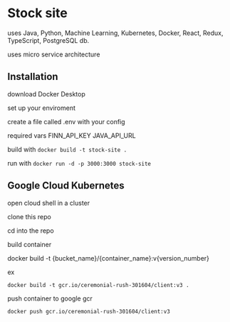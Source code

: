 # Stock site

uses Java, Python, Machine Learning, Kubernetes, Docker, React, Redux, TypeScript, PostgreSQL db.

uses micro service architecture

## Installation

download Docker Desktop

set up your enviroment

create a file called .env with your config

required vars
FINN_API_KEY
JAVA_API_URL

build with `docker build -t stock-site .`

run with `docker run -d -p 3000:3000 stock-site`

## Google Cloud Kubernetes

open cloud shell in a cluster

clone this repo

cd into the repo

build container

docker build -t {bucket_name}/{container_name}:v{version_number}

ex

`docker build -t gcr.io/ceremonial-rush-301604/client:v3 .`

push container to google gcr

`docker push gcr.io/ceremonial-rush-301604/client:v3`
